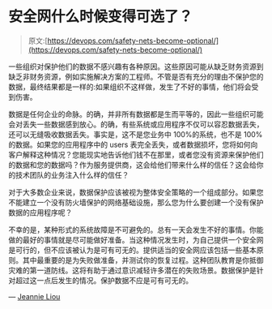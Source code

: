 # 安全网什么时候变得可选了？

> 原文:[https://devops.com/safety-nets-become-optional/](https://devops.com/safety-nets-become-optional/)

一些组织对保护他们的数据不感兴趣有各种原因。这些原因可能从缺乏财务资源到缺乏非财务资源，例如实施解决方案的工程师。不管是否有充分的理由不保护您的数据，最终结果都是一样的:如果组织不这样做，发生了不好的事情，他们将会受到伤害。

数据是任何企业的命脉。的确，并非所有数据都是生而平等的，因此一些组织可能会对丢失一些数据感到放心。的确，有些系统或应用程序不仅可以容忍数据丢失，还可以无缝吸收数据丢失。事实是，这不是您业务中 100%的系统，也不是 100%的数据。如果您的应用程序中的 users 表完全丢失，或者数据损坏，您将如何向客户解释这种情况？您能现实地告诉他们钱不在那里，或者您没有资源来保护他们的数据和您的数据吗？作为服务提供商，这会给他们带来什么样的信任？这会给你的技术团队的业务注入什么样的信任？

对于大多数企业来说，数据保护应该被视为整体安全策略的一个组成部分。如果您不能建立一个没有防火墙保护的网络基础设施，那么您为什么要创建一个没有保护数据的应用程序呢？

不幸的是，某种形式的系统故障是不可避免的。总有一天会发生不好的事情。你能做的最好的事情就是尽可能做好准备。当这种情况发生时，为自己提供一个安全网是可行的，但不应该被认为是可有可无的。提供适当的安全网应该包括一些基本原则。其中最重要的是为失败做准备，并测试你的恢复过程。这种团队教育是你抵御灾难的第一道防线。这将有助于通过意识减轻许多潜在的失败场景。数据保护是针对超过这一点后发生的情况。保护数据不应是可有可无的。

— [Jeannie Liou](https://devops.com/author/jliou/)